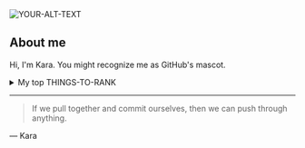 <picture>
 <source media="(prefers-color-scheme: dark)" srcset="https://media.licdn.com/dms/image/D4E03AQExgPHLzy18rg/profile-displayphoto-shrink_400_400/0/1679062795877?e=1692230400&v=beta&t=qh6CcxTAU2icayX1W6kSHSB_Mqt5uv9SLKh0oKVaTW8">
 <source media="(prefers-color-scheme: light)" srcset="https://media.licdn.com/dms/image/D4E03AQExgPHLzy18rg/profile-displayphoto-shrink_400_400/0/1679062795877?e=1692230400&v=beta&t=qh6CcxTAU2icayX1W6kSHSB_Mqt5uv9SLKh0oKVaTW8">
 <img alt="YOUR-ALT-TEXT" src="https://media.licdn.com/dms/image/D4E03AQExgPHLzy18rg/profile-displayphoto-shrink_400_400/0/1679062795877?e=1692230400&v=beta&t=qh6CcxTAU2icayX1W6kSHSB_Mqt5uv9SLKh0oKVaTW8">
</picture>

## About me

<!-- TO DO: add more details about me later -->
Hi, I'm Kara. You might recognize me as GitHub's mascot.

<details>
<summary>My top THINGS-TO-RANK</summary>

| Rank |   Languages   |
|-----:|---------------|
|     1|    Python     |
|     2|    SQL        |

</details>


---
>If we pull together and commit ourselves, then we can push through anything.

— Kara
